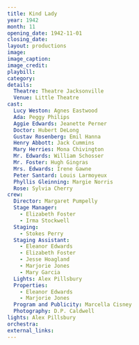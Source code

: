 ```yaml
---
title: Kind Lady
year: 1942
month: 11
opening_date: 1942-11-01
closing_date: 
layout: productions
image:
image_caption:
image_credit:
playbill: 
category: 
details:
  Theatre: Theatre Jacksonville
  Venue: Little Theatre
cast:
  Lucy Weston: Agnes Eastwood
  Ada: Peggy Philips
  Aggie Edwards: Jeanette Perner
  Doctor: Hubert DeLong
  Gustav Rosenberg: Emil Hanna
  Henry Abbott: Jack Cummins
  Mary Herries: Mona Chivington
  Mr. Edwards: William Schosser
  Mr. Foster: Hugh Gingras
  Mrs. Edwards: Irene Gawne
  Peter Santard: Louis Larmoyeux
  Phyllis Gleinning: Margie Norris
  Rose: Sylvia Cherry
crew:
  Director: Margaret Pumpelly
  Stage Manager:
    - Elizabeth Foster
    - Irma Stockwell
  Staging:
    - Stokes Perry
  Staging Assistant:
    - Eleanor Edwards
    - Elizabeth Foster
    - Jesse Hoagland
    - Marjorie Jones
    - Mary Garcia
  Lights: Alex Pillsbury
  Properties:
    - Eleanor Edwards
    - Marjorie Jones
  Program and Publicity: Marcella Cisney
  Photography: D.P. Caldwell
lights: Alex Pillsbury
orchestra:
external_links:
---
```


